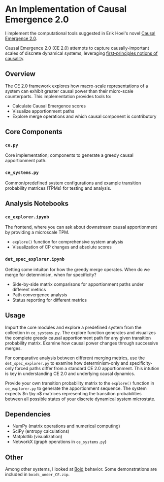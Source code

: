 # An Implementation of Causal Emergence 2.0

I implement the computational tools suggested in Erik Hoel's novel [Causal Emergence 2.0](https://arxiv.org/abs/2503.13395). 

Causal Emergence 2.0 (CE 2.0) attempts to capture causally-important scales of discrete dynamical systems, leveraging [first-principles notions of causality](https://arxiv.org/abs/2202.01854).

## Overview

The CE 2.0 framework explores how macro-scale representations of a system can exhibit greater causal power than their micro-scale counterparts. This implementation provides tools to:
- Calculate Causal Emergence scores
- Visualize apportionment paths
- Explore merge operations and which causal component is contributory

## Core Components

### `ce.py`
Core implementation; components to generate a greedy causal apportionment path.

### `ce_systems.py`
Common/predefined system configurations and example transition probability matrices (TPMs) for testing and analysis.

## Analysis Notebooks

### `ce_explorer.ipynb`
The frontend, where you can ask about downstream causal apportionment by providing a microscale TPM.
- `explore()` function for comprehensive system analysis
- Visualization of CP changes and absolute scores

### `det_spec_explorer.ipynb`
Getting some intuiton for how the greedy merge operates. When do we merge for determinism, when for specificity?
- Side-by-side matrix comparisons for apportionment paths under different metrics
- Path convergence analysis
- Status reporting for different metrics

## Usage

Import the core modules and explore a predefined system from the collection in `ce_systems.py`. The explore function generates and visualizes the complete greedy causal apportionment path for any given transition probability matrix. Examine how causal power changes through successive merges.

For comparative analysis between different merging metrics, use the `det_spec_explorer.py` to examine how determinism-only and specificity-only forced paths differ from a standard CE 2.0 apportionment. This intution is key in understanding CE 2.0 and underlying causal dynamics.

Provide your own transition probability matrix to the `explore()` function in `ce_explorer.py` to generate the apportionment sequence. The system expects $n \by n$ matrices representing the transition probabilities between all possible states of your discrete dynamical system microstate.

## Dependencies

- NumPy (matrix operations and numerical computing)
- SciPy (entropy calculations)
- Matplotlib (visualization)
- NetworkX (graph operations in `ce_systems.py`)

## Other

Among other systems, I looked at [Boid](https://en.wikipedia.org/wiki/Boids) behavior. Some demonstrations are included in `boids_under_CE.zip`.
